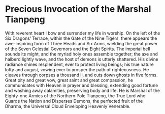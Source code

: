 # Precious Invocation of the Marshal Tianpeng

With reverent heart I bow and surrender my life in worship. On the left of the Six Dragons’ Terrace, within the Gate of the Nine Tigers, there appears the awe-inspiring form of Three Heads and Six Arms, wielding the great power of the Seven Celestial Governors and the Eight Spirits. The imperial bell sounds its might, and the myriad holy ones assemble together; the axe and halberd lightly wave, and the host of demons is utterly shattered. His divine radiance shines resplendent, ever to protect living beings; his true nature lofty and august, vowing ever to prosper the path of righteousness. He cleaves through corpses a thousand li, and cuts down ghosts in five forms. Great pity and great vow, great saint and great compassion, he communicates with Heaven in prayer and blessing, extending good fortune and washing away calamities, preserving body and life. He is Marshal of the Eighty-one Armies of the Northern Pole Tianpeng, the True Lord who Guards the Nation and Disperses Demons, the perfected fruit of the Dharma, the Universal Cloud Enveloping Heavenly Venerable.
